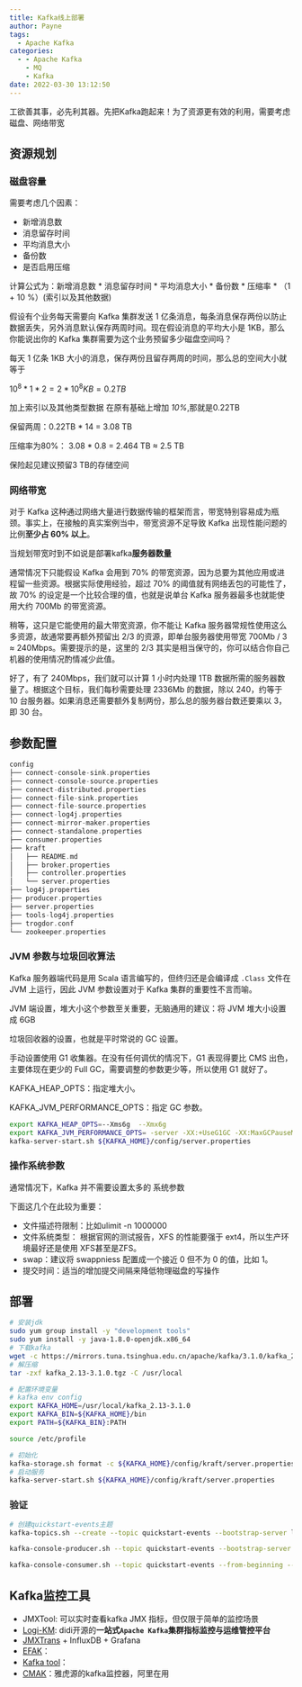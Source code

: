 ```yaml
---
title: Kafka线上部署
author: Payne
tags:
  - Apache Kafka
categories:
  - - Apache Kafka
    - MQ
    - Kafka
date: 2022-03-30 13:12:50
---
```


工欲善其事，必先利其器。先把Kafka跑起来！为了资源更有效的利用，需要考虑磁盘、网络带宽



## 资源规划

### 磁盘容量

需要考虑几个因素：

- 新增消息数 
- 消息留存时间
- 平均消息大小
- 备份数
- 是否启用压缩

计算公式为：新增消息数 * 消息留存时间 * 平均消息大小 * 备份数 * 压缩率 *  （1 + 10 %）(索引以及其他数据)  

假设有个业务每天需要向 Kafka 集群发送 1 亿条消息，每条消息保存两份以防止数据丢失，另外消息默认保存两周时间。现在假设消息的平均大小是 1KB，那么你能说出你的 Kafka 集群需要为这个业务预留多少磁盘空间吗？



每天 1 亿条 1KB 大小的消息，保存两份且留存两周的时间，那么总的空间大小就等于

$10 ^ 8 * 1 * 2 = 2 * 10^8 KB = 0.2 TB$ 

加上索引以及其他类型数据 在原有基础上增加 *10%*,那就是0.22TB

保留两周：0.22TB * 14 = 3.08 TB

压缩率为80%： 3.08 * 0.8  = 2.464 TB ≈ 2.5 TB

保险起见建议预留3 TB的存储空间



### 网络带宽

对于 Kafka 这种通过网络大量进行数据传输的框架而言，带宽特别容易成为瓶颈。事实上，在接触的真实案例当中，带宽资源不足导致 Kafka 出现性能问题的比例**至少占 60% 以上**。



当规划带宽时到不如说是部署kafka**服务器数量**

通常情况下只能假设 Kafka 会用到 70% 的带宽资源，因为总要为其他应用或进程留一些资源。根据实际使用经验，超过 70% 的阈值就有网络丢包的可能性了，故 70% 的设定是一个比较合理的值，也就是说单台 Kafka 服务器最多也就能使用大约 700Mb 的带宽资源。

稍等，这只是它能使用的最大带宽资源，你不能让 Kafka 服务器常规性使用这么多资源，故通常要再额外预留出 2/3 的资源，即单台服务器使用带宽 700Mb  / 3 ≈ 240Mbps。需要提示的是，这里的 2/3 其实是相当保守的，你可以结合你自己机器的使用情况酌情减少此值。

好了，有了 240Mbps，我们就可以计算 1 小时内处理 1TB 数据所需的服务器数量了。根据这个目标，我们每秒需要处理 2336Mb 的数据，除以 240，约等于 10 台服务器。如果消息还需要额外复制两份，那么总的服务器台数还要乘以 3，即 30 台。

## 参数配置

```dart
config
├── connect-console-sink.properties 
├── connect-console-source.properties
├── connect-distributed.properties
├── connect-file-sink.properties
├── connect-file-source.properties
├── connect-log4j.properties
├── connect-mirror-maker.properties
├── connect-standalone.properties
├── consumer.properties
├── kraft
│   ├── README.md
│   ├── broker.properties
│   ├── controller.properties
│   └── server.properties
├── log4j.properties 
├── producer.properties
├── server.properties 
├── tools-log4j.properties
├── trogdor.conf
└── zookeeper.properties
```

### JVM 参数与垃圾回收算法

Kafka 服务器端代码是用 Scala 语言编写的，但终归还是会编译成 `.Class`  文件在 JVM 上运行，因此 JVM 参数设置对于 Kafka 集群的重要性不言而喻。

JVM 端设置，堆大小这个参数至关重要，无脑通用的建议：将 JVM 堆大小设置成 6GB



垃圾回收器的设置，也就是平时常说的 GC 设置。

手动设置使用 G1 收集器。在没有任何调优的情况下，G1 表现得要比 CMS 出色，主要体现在更少的 Full GC，需要调整的参数更少等，所以使用 G1 就好了。



KAFKA_HEAP_OPTS：指定堆大小。

KAFKA_JVM_PERFORMANCE_OPTS：指定 GC 参数。



```bash
export KAFKA_HEAP_OPTS=--Xms6g  --Xmx6g
export KAFKA_JVM_PERFORMANCE_OPTS= -server -XX:+UseG1GC -XX:MaxGCPauseMillis=20 -XX:InitiatingHeapOccupancyPercent=35 -XX:+ExplicitGCInvokesConcurrent -Djava.awt.headless=true
kafka-server-start.sh ${KAFKA_HOME}/config/server.properties
```

### 操作系统参数

通常情况下，Kafka 并不需要设置太多的 系统参数

下面这几个在此较为重要：

- 文件描述符限制：比如ulimit -n 1000000
- 文件系统类型： 根据官网的测试报告，XFS 的性能要强于 ext4，所以生产环境最好还是使用 XFS甚至是ZFS。
- swap：建议将 swappniess 配置成一个接近 0 但不为 0 的值，比如 1。
- 提交时间：适当的增加提交间隔来降低物理磁盘的写操作



## 部署



```bash
# 安装jdk
sudo yum group install -y "development tools"
sudo yum install -y java-1.8.0-openjdk.x86_64
# 下载kafka
wget -c https://mirrors.tuna.tsinghua.edu.cn/apache/kafka/3.1.0/kafka_2.13-3.1.0.tgz
# 解压缩
tar -zxf kafka_2.13-3.1.0.tgz -C /usr/local

# 配置环境变量
# kafka env config 
export KAFKA_HOME=/usr/local/kafka_2.13-3.1.0
export KAFKA_BIN=${KAFKA_HOME}/bin
export PATH=${KAFKA_BIN}:PATH

source /etc/profile

# 初始化
kafka-storage.sh format -c ${KAFKA_HOME}/config/kraft/server.properties -t `kafka-storage.sh random-uuid`
# 启动服务
kafka-server-start.sh ${KAFKA_HOME}/config/kraft/server.properties
```

### 验证

```bash
# 创建quickstart-events主题
kafka-topics.sh --create --topic quickstart-events --bootstrap-server localhost:9092

kafka-console-producer.sh --topic quickstart-events --bootstrap-server localhost:9092

kafka-console-consumer.sh --topic quickstart-events --from-beginning --bootstrap-server localhost:9092
```



## Kafka监控工具

- JMXTool: 可以实时查看kafka JMX 指标，但仅限于简单的监控场景
- [Logi-KM](https://github.com/didi/LogiKM): didi开源的**一站式`Apache Kafka`集群指标监控与运维管控平台**
- [JMXTrans](https://github.com/jmxtrans/jmxtrans) + InfluxDB + Grafana
- [EFAK](https://github.com/smartloli/EFAK)： 
- [Kafka tool](https://www.kafkatool.com/)：
- [CMAK](https://github.com/yahoo/CMAK)：雅虎源的kafka监控器，阿里在用



